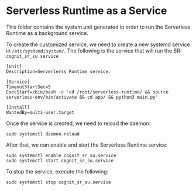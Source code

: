# Serverless Runtime as a Service

This folder contains the system unit generated in order to run the Serverless Runtime as a background service. 

To create the customized service, we need to create a new systemd service in `/etc/systemd/system/`. The following is the service that will run the SR: `cognit_sr_su.service`

```
[Unit]
Description=Serverlerss Runtime service.

[Service]
TimeoutStartSec=5
ExecStart=/bin/bash -c 'cd /root/serverless-runtime/ && source serverless-env/bin/activate && cd app/ && python3 main.py'

[Install]
WantedBy=multi-user.target
```

Once the service is created, we need to reload the daemon:

```
sudo systemctl daemon-reload
```

After that, we can enable and start the Serverless Runtime service:

```
sudo systemctl enable cognit_sr_su.service
sudo systemctl start cognit_sr_su.service
```

To stop the service, execute the following:

```
sudo systemctl stop cognit_sr_su.service
```